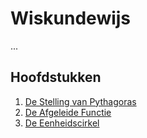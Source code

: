 # Wiskundewijs
...

## Hoofdstukken
1. [De Stelling van Pythagoras](pythagoras.md)
2. [De Afgeleide Functie](derivative.md)
3. [De Eenheidscirkel](unit_circle.md)

